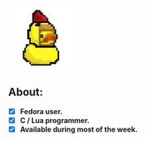 <img src="https://github.com/SuperPuiu/SuperPuiu/blob/main/PixelatedPuius.png"/>

## About:

- [x] **Fedora user.**
- [x] **C / Lua programmer.**
- [x] **Available during most of the week.**
